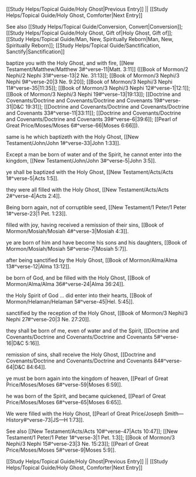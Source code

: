 [[Study Helps/Topical Guide/Holy Ghost|Previous Entry]]  ||  [[Study Helps/Topical Guide/Holy Ghost, Comforter|Next Entry]]

 See also [[Study Helps/Topical Guide/Conversion, Convert|Conversion]]; [[Study Helps/Topical Guide/Holy Ghost, Gift of|Holy Ghost, Gift of]]; [[Study Helps/Topical Guide/Man, New, Spiritually Reborn|Man, New, Spiritually Reborn]]; [[Study Helps/Topical Guide/Sanctification, Sanctify|Sanctification]]

 baptize you with the Holy Ghost, and with fire, [[New Testament/Matthew/Matthew 3#^verse-11|Matt. 3:11]] ([[Book of Mormon/2 Nephi/2 Nephi 31#^verse-13|2 Ne. 31:13]]; [[Book of Mormon/3 Nephi/3 Nephi 9#^verse-20|3 Ne. 9:20]]; [[Book of Mormon/3 Nephi/3 Nephi 11#^verse-35|11:35]]; [[Book of Mormon/3 Nephi/3 Nephi 12#^verse-1|12:1]]; [[Book of Mormon/3 Nephi/3 Nephi 19#^verse-13|19:13]]; [[Doctrine and Covenants/Doctrine and Covenants/Doctrine and Covenants 19#^verse-31|D&C 19:31]]; [[Doctrine and Covenants/Doctrine and Covenants/Doctrine and Covenants 33#^verse-11|33:11]]; [[Doctrine and Covenants/Doctrine and Covenants/Doctrine and Covenants 39#^verse-6|39:6]]; [[Pearl of Great Price/Moses/Moses 6#^verse-66|Moses 6:66]]).

 same is he which baptizeth with the Holy Ghost, [[New Testament/John/John 1#^verse-33|John 1:33]].

 Except a man be born of water and of the Spirit, he cannot enter into the kingdom, [[New Testament/John/John 3#^verse-5|John 3:5]].

 ye shall be baptized with the Holy Ghost, [[New Testament/Acts/Acts 1#^verse-5|Acts 1:5]].

 they were all filled with the Holy Ghost, [[New Testament/Acts/Acts 2#^verse-4|Acts 2:4]].

 Being born again, not of corruptible seed, [[New Testament/1 Peter/1 Peter 1#^verse-23|1 Pet. 1:23]].

 filled with joy, having received a remission of their sins, [[Book of Mormon/Mosiah/Mosiah 4#^verse-3|Mosiah 4:3]].

 ye are born of him and have become his sons and his daughters, [[Book of Mormon/Mosiah/Mosiah 5#^verse-7|Mosiah 5:7]].

 after being sanctified by the Holy Ghost, [[Book of Mormon/Alma/Alma 13#^verse-12|Alma 13:12]].

 be born of God, and be filled with the Holy Ghost, [[Book of Mormon/Alma/Alma 36#^verse-24|Alma 36:24]].

 the Holy Spirit of God ... did enter into their hearts, [[Book of Mormon/Helaman/Helaman 5#^verse-45|Hel. 5:45]].

 sanctified by the reception of the Holy Ghost, [[Book of Mormon/3 Nephi/3 Nephi 27#^verse-20|3 Ne. 27:20]].

 they shall be born of me, even of water and of the Spirit, [[Doctrine and Covenants/Doctrine and Covenants/Doctrine and Covenants 5#^verse-16|D&C 5:16]].

 remission of sins, shall receive the Holy Ghost, [[Doctrine and Covenants/Doctrine and Covenants/Doctrine and Covenants 84#^verse-64|D&C 84:64]].

 ye must be born again into the kingdom of heaven, [[Pearl of Great Price/Moses/Moses 6#^verse-59|Moses 6:59]].

 he was born of the Spirit, and became quickened, [[Pearl of Great Price/Moses/Moses 6#^verse-65|Moses 6:65]].

 We were filled with the Holy Ghost, [[Pearl of Great Price/Joseph Smith—History#^verse-73|JS—H 1:73]].

 See also [[New Testament/Acts/Acts 10#^verse-47|Acts 10:47]]; [[New Testament/1 Peter/1 Peter 1#^verse-3|1 Pet. 1:3]]; [[Book of Mormon/3 Nephi/3 Nephi 15#^verse-23|3 Ne. 15:23]]; [[Pearl of Great Price/Moses/Moses 5#^verse-9|Moses 5:9]].

[[Study Helps/Topical Guide/Holy Ghost|Previous Entry]]  ||  [[Study Helps/Topical Guide/Holy Ghost, Comforter|Next Entry]]